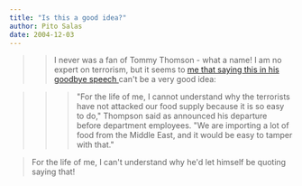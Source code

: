 ```yaml
---
title: "Is this a good idea?"
author: Pito Salas
date: 2004-12-03
---
```



>>

>> I never was a fan of Tommy Thomson - what a name! I am no expert on
terrorism, but it seems to [me that saying this in his goodbye speech
](<http://story.news.yahoo.com/news?tmpl=story&cid=514&e=1&u=/ap/20041203/ap_on_go_ca_st_pe/bush_cabinet>)can't
be a very good idea:

>>

>>> "For the life of me, I cannot understand why the terrorists have not
attacked our food supply because it is so easy to do," Thompson said as
announced his departure before department employees. "We are importing a lot
of food from the Middle East, and it would be easy to tamper with that."

>>

>>  
> For the life of me, I can't understand why he'd let himself be quoting
> saying that!


